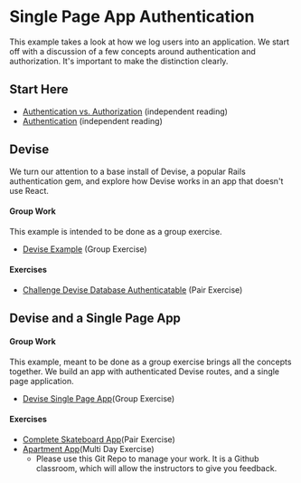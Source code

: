 # Single Page App Authentication

This example takes a look at how we log users into an application.  We start off with a discussion of a few concepts around authentication and authorization.  It's important to make the distinction clearly.

## Start Here
* [Authentication vs. Authorization](./01-authentication-vs-authorization.md) (independent reading)
* [Authentication](./02-authentication.md) (independent reading)

## Devise
We turn our attention to a base install of Devise, a popular Rails authentication gem, and explore how Devise works in an app that doesn't use React.

#### Group Work
This example is intended to be done as a group exercise.

* [Devise Example](./devise-example) (Group Exercise)

#### Exercises

* [Challenge Devise Database Authenticatable](https://classroom.github.com/g/ZjiQBXDO) (Pair Exercise)

## Devise and a Single Page App

#### Group Work
This example, meant to be done as a group exercise brings all the concepts together.  We build an app with authenticated Devise routes, and a single page application.

* [Devise Single Page App](./devise-single-page-app)(Group Exercise)

#### Exercises

* [Complete Skateboard App](https://classroom.github.com/a/c02lHbCC)(Pair Exercise)
* [Apartment App](https://classroom.github.com/a/lHTfguI-)(Multi Day Exercise)
  - Please use this Git Repo to manage your work.  It is a Github classroom, which will allow the instructors to give you feedback.

